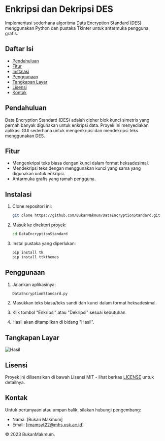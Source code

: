 # Enkripsi dan Dekripsi DES

Implementasi sederhana algoritma Data Encryption Standard (DES) menggunakan Python dan pustaka Tkinter untuk antarmuka pengguna grafis.

## Daftar Isi

- [Pendahuluan](#pendahuluan)
- [Fitur](#fitur)
- [Instalasi](#instalasi)
- [Penggunaan](#penggunaan)
- [Tangkapan Layar](#tangkapan-layar)
- [Lisensi](#lisensi)
- [Kontak](#kontak)

## Pendahuluan

Data Encryption Standard (DES) adalah cipher blok kunci simetris yang pernah banyak digunakan untuk enkripsi data. Proyek ini menyediakan aplikasi GUI sederhana untuk mengenkripsi dan mendekripsi teks menggunakan DES.

## Fitur

- Mengenkripsi teks biasa dengan kunci dalam format heksadesimal.
- Mendekripsi teks dengan menggunakan kunci yang sama yang digunakan untuk enkripsi.
- Antarmuka grafis yang ramah pengguna.

## Instalasi

1. Clone repositori ini:

   ```bash
   git clone https://github.com/BukanMakmum/DataEncryptionStandard.git
   ```

2. Masuk ke direktori proyek:

   ```bash
   cd DataEncryptionStandard
   ```

3. Instal pustaka yang diperlukan:

   ```bash
   pip install tk
   pip install ttkthemes

   ```

## Penggunaan

1. Jalankan aplikasinya:

   ```bash
   DataEncryptionStandard.py
   ```

2. Masukkan teks biasa/teks sandi dan kunci dalam format heksadesimal.

3. Klik tombol "Enkripsi" atau "Dekripsi" sesuai kebutuhan.

4. Hasil akan ditampilkan di bidang "Hasil".

## Tangkapan Layar

![Hasil](https://github.com/BukanMakmum/DataEncryptionStandard/assets/32379649/f08a70c5-3f0c-4a82-9102-16401a417820)

## Lisensi

Proyek ini dilisensikan di bawah Lisensi MIT - lihat berkas [LICENSE](LICENSE) untuk detailnya.

## Kontak

Untuk pertanyaan atau umpan balik, silakan hubungi pengembang:
- Nama: [Bukan Makmum]
- Email: [imamsyt22@mhs.usk.ac.id]

© 2023 BukanMakmum.

